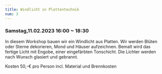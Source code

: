 ```yaml
---
title: Windlicht in Plattentechnik
num: 3
---
```


### Samstag,11.02.2023 16:00 ~ 18:30

In diesem Workshop bauen wir ein Windlicht aus Platten. Wir werden Blüten oder Sterne dekorieren, Mond und Häuser aufzeichnen. Bemalt wird das fertige Licht mit Engobe, einer eingefärbten Tonschicht. Die Lichter werden nach Wunsch glasiert und gebrannt.

Kosten 50,-€ pro Person incl. Material und Brennkosten
